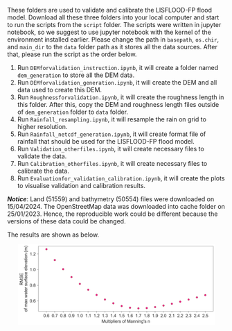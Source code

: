 These folders are used to validate and calibrate the LISFLOOD-FP flood model. Download all these three folders into your local computer and start to run the scripts from the ```script``` folder. The scripts were written in jupyter notebook, so we suggest to use jupyter notebook with the kernel of the environment installed earlier. Please change the path in ```basepath```, ```os.chir```, and ```main_dir``` to the ```data``` folder path as it stores all the data sources. After that, please run the script as the order below. 

1. Run ```DEMforvalidation_instruction.ipynb```, it will create a folder named ```dem_generation``` to store all the DEM data.
2. Run ```DEMforvalidation_generation.ipynb```, it will create the DEM and all data used to create this DEM.
3. Run ```Roughnessforvalidation.ipynb```, it will create the roughness length in this folder. After this, copy the DEM and roughness length files outside of ```dem_generation``` folder to ```data``` folder.
4. Run ```Rainfall_resampling.ipynb```, it will resample the rain on grid to higher resolution.
5. Run ```Rainfall_netcdf_generation.ipynb```, it will create format file of rainfall that should be used for the LISFLOOD-FP flood model.
6. Run ```Validation_otherfiles.ipynb```, it will create necessary files to validate the data.
7. Run ```Calibration_otherfiles.ipynb```, it will create necessary files to calibrate the data.
8. Run ```Evaluationfor_validation_calibration.ipynb```, it will create the plots to visualise validation and calibration results.

**_Notice_**: Land (51559) and bathymetry (50554) files were downloaded on 15/04/2024. The OpenStreetMap data was downloaded into cache folder on 25/01/2023. Hence, the reproducible work could be different because the versions of these data could be changed.

The results are shown as below.

<div align="center">
	<img width = "90%" src="https://github.com/Martin20494/Grid_Orientation/blob/main/calibration/results/calibration_noconnectedline2.jpg">
</div>



